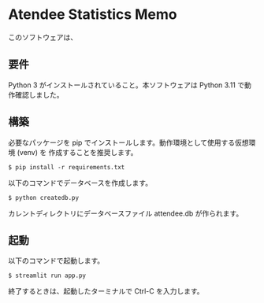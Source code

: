 # Atendee Statistics Memo
このソフトウェアは、

## 要件
Python 3 がインストールされていること。本ソフトウェアは Python 3.11 で動作確認しました。

## 構築
必要なパッケージを pip でインストールします。動作環境として使用する仮想環境 (venv) を
作成することを推奨します。

```
$ pip install -r requirements.txt
```

以下のコマンドでデータベースを作成します。

```
$ python createdb.py
```

カレントディレクトリにデータベースファイル attendee.db が作られます。

## 起動
以下のコマンドで起動します。

```
$ streamlit run app.py
```

終了するときは、起動したターミナルで Ctrl-C を入力します。